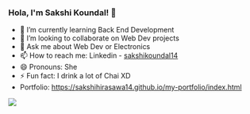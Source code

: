 ### Hola, I'm Sakshi Koundal! 👋


- 🌱 I’m currently learning Back End Development
- 👯 I’m looking to collaborate on Web Dev projects
- 💬 Ask me about Web Dev or Electronics 
- 📫 How to reach me: Linkedin - [sakshikoundal14](https://www.linkedin.com/in/sakshikoundal14/)
- 😄 Pronouns: She
- ⚡ Fun fact: I drink a lot of Chai XD
- Portfolio: https://sakshihirasawa14.github.io/my-portfolio/index.html

<img src="https://github-readme-stats.vercel.app/api?username=sakshihirasawa14&theme=gruvbox&show_icons=true">
